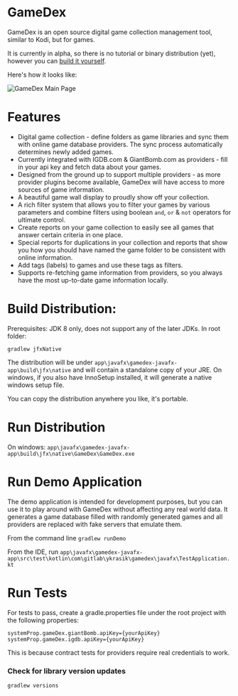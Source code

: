 # GameDex
GameDex is an open source digital game collection management tool, similar to Kodi, but for games.

It is currently in alpha, so there is no tutorial or binary distribution (yet), however you can [build it yourself](#build-distribution).

Here's how it looks like:

![GameDex Main Page](https://gitlab.com/ykrasik/gamedex/wikis/uploads/c07c1ba86490dabb8dc29a2c5c8ffb07/GameDex_Main.JPG)

# Features
* Digital game collection - define folders as game libraries and sync them with online game database providers. The sync process automatically determines newly added games.
* Currently integrated with IGDB.com & GiantBomb.com as providers - fill in your api key and fetch data about your games.
* Designed from the ground up to support multiple providers - as more provider plugins become available, GameDex will have access to more sources of game information.
* A beautiful game wall display to proudly show off your collection.
* A rich filter system that allows you to filter your games by various parameters and combine filters using boolean `and`, `or` & `not` operators for ultimate control.
* Create reports on your game collection to easily see all games that answer certain criteria in one place.
* Special reports for duplications in your collection and reports that show you how you should have named the game folder to be consistent with online information.
* Add tags (labels) to games and use these tags as filters.
* Supports re-fetching game information from providers, so you always have the most up-to-date game information locally.

# Build Distribution:
Prerequisites: JDK 8 only, does not support any of the later JDKs. In root folder:

`gradlew jfxNative`

The distribution will be under `app\javafx\gamedex-javafx-app\build\jfx\native`
and will contain a standalone copy of your JRE.
On windows, if you also have InnoSetup installed, it will generate a native windows setup file.

You can copy the distribution anywhere you like, it's portable.

# Run Distribution
On windows: `app\javafx\gamedex-javafx-app\build\jfx\native\GameDex\GameDex.exe`

# Run Demo Application
The demo application is intended for development purposes,
but you can use it to play around with GameDex without affecting any real world data.
It generates a game database filled with randomly generated games and
all providers are replaced with fake servers that emulate them.

From the command line `gradlew runDemo`

From the IDE, run `app\javafx\gamedex-javafx-app\src\test\kotlin\com\gitlab\ykrasik\gamedex\javafx\TestApplication.kt`

# Run Tests
For tests to pass, create a gradle.properties file under the root project with the following properties:
```
systemProp.gameDex.giantBomb.apiKey={yourApiKey}
systemProp.gameDex.igdb.apiKey={yourApiKey}
```
This is because contract tests for providers require real credentials to work.

### Check for library version updates
`gradlew versions`